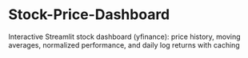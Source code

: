# Stock-Price-Dashboard
Interactive Streamlit stock dashboard (yfinance): price history, moving averages, normalized performance, and daily log returns with caching
